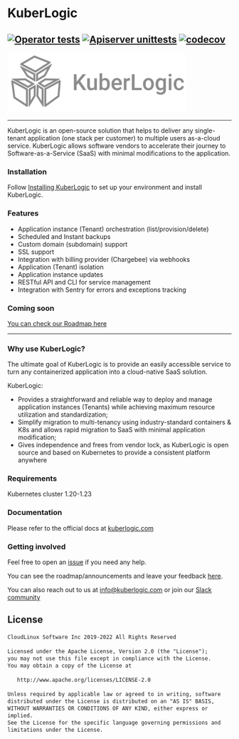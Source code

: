# KuberLogic
[![Operator tests](https://github.com/kuberlogic/kuberlogic/actions/workflows/operator.yaml/badge.svg)](https://github.com/kuberlogic/kuberlogic/actions/workflows/operator.yaml)
[![Apiserver unittests](https://github.com/kuberlogic/kuberlogic/actions/workflows/apiserver.yaml/badge.svg)](https://github.com/kuberlogic/kuberlogic/actions/workflows/apiserver.yaml)
[![codecov](https://codecov.io/gh/kuberlogic/kuberlogic/master/graph/badge.svg?token=VRWDPT0EIC)](https://codecov.io/gh/kuberlogic/kuberlogic)
---
![logo](img/kuberlogic-logo.png)

----

KuberLogic is an open-source solution that helps to deliver any single-tenant application (one stack per customer) to multiple users as-a-cloud service. KuberLogic allows software vendors to accelerate their journey to Software-as-a-Service (SaaS) with minimal modifications to the application.

### Installation

Follow [Installing KuberLogic](https://kuberlogic.com/docs/getting-started) to set up your environment and install KuberLogic.

### Features

- Application instance (Tenant) orchestration (list/provision/delete)
- Scheduled and Instant backups
- Custom domain (subdomain) support
- SSL support
- Integration with billing provider (Chargebee) via webhooks
- Application (Tenant) isolation
- Application instance updates
- RESTful API and CLI for service management
- Integration with Sentry for errors and exceptions tracking

### Coming soon

[You can check our Roadmap here](https://kuberlogic.clearflask.com/roadmap)

----

### Why use KuberLogic?

The ultimate goal of KuberLogic is to provide an easily accessible service to turn any containerized application into a cloud-native SaaS solution.

KuberLogic:

- Provides a straightforward and reliable way to deploy and manage application instances (Tenants) while achieving maximum resource utilization and standardization;
- Simplify migration to multi-tenancy using industry-standard containers & K8s and allows rapid migration to SaaS with minimal application modification;
- Gives independence and frees from vendor lock, as KuberLogic is open source and based on Kubernetes to provide a consistent platform anywhere

### Requirements

Kubernetes cluster 1.20-1.23

### Documentation

Please refer to the official docs at [kuberlogic.com](https://docs.kuberlogic.com/)

### Getting involved

Feel free to open an [issue](https://github.com/kuberlogic/kuberlogic/issues) if you need any help.

You can see the roadmap/announcements and leave your feedback [here](https://kuberlogic.clearflask.com/).

You can also reach out to us at [info@kuberlogic.com](mailto:info@kuberlogic.com)
 or join our [Slack community](https://join.slack.com/t/kuberlogic/shared_invite/zt-x845lggh-lne0taYmwLFgQ6XZEiTJoA)

## License
```text
CloudLinux Software Inc 2019-2022 All Rights Reserved

Licensed under the Apache License, Version 2.0 (the "License");
you may not use this file except in compliance with the License.
You may obtain a copy of the License at

   http://www.apache.org/licenses/LICENSE-2.0

Unless required by applicable law or agreed to in writing, software
distributed under the License is distributed on an "AS IS" BASIS,
WITHOUT WARRANTIES OR CONDITIONS OF ANY KIND, either express or implied.
See the License for the specific language governing permissions and
limitations under the License.
```
